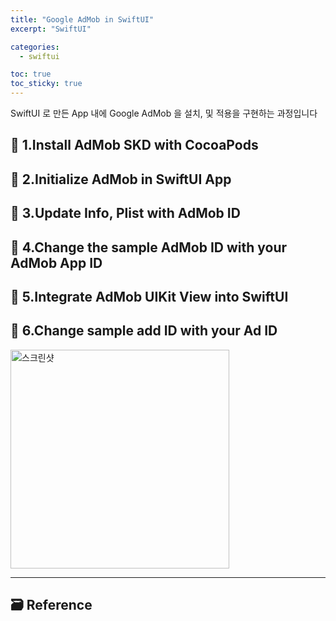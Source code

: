 ```yaml
---
title: "Google AdMob in SwiftUI"
excerpt: "SwiftUI"

categories:
  - swiftui

toc: true
toc_sticky: true
---
```


SwiftUI 로 만든 App 내에 Google AdMob 을 설치, 및 적용을 구현하는 과정입니다

## 🔷 1.Install AdMob SKD with CocoaPods

## 🔷 2.Initialize AdMob in SwiftUI App

## 🔷 3.Update Info, Plist with AdMob ID

## 🔷 4.Change the sample AdMob ID with your AdMob App ID

## 🔷 5.Integrate AdMob UIKit View into SwiftUI

## 🔷 6.Change sample add ID with your Ad ID

<img height="350" alt="스크린샷" src="https://user-images.githubusercontent.com/28912774/154674813-32997508-a91e-4c8c-96d6-c6c78b921fd4.gif">

<!-- <img height="350" alt="스크린샷" src=""> -->

<!-- README 한 줄에 여러 screenshoot 놓기 예제 -->
<!-- <p>
    <img alt="Clear Spaces demo" src="../assets/demo-clear-spaces.gif" height=400px>
    <img alt="QR code scanner demo" src="../assets/demo-qr-code.gif" height=400px>
    <img alt="Example preview demo" src="../assets/demo-example.gif" height=400px>
</p> -->

---

<!-- 🔶 🔷 📌 🔑 👉 -->

## 🗃 Reference
